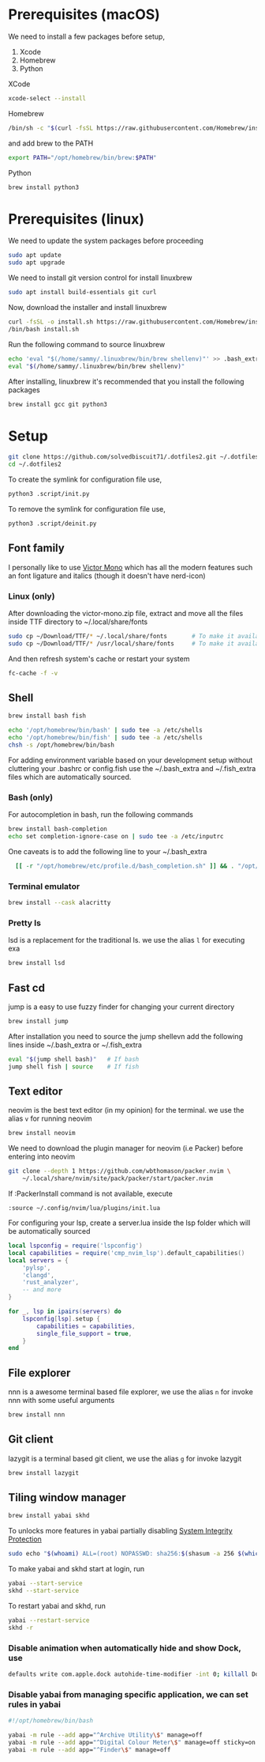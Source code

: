 # Prerequisites (macOS)

We need to install a few packages before setup,
1. Xcode
2. Homebrew
3. Python

XCode
```sh
xcode-select --install
```

Homebrew
```sh
/bin/sh -c "$(curl -fsSL https://raw.githubusercontent.com/Homebrew/install/HEAD/install.sh)"
```

and add brew to the PATH
```sh
export PATH="/opt/homebrew/bin/brew:$PATH"
```

Python
```sh
brew install python3
```

# Prerequisites (linux)

We need to update the system packages before proceeding
```sh
sudo apt update
sudo apt upgrade
```

We need to install git version control for install linuxbrew
```sh
sudo apt install build-essentials git curl
```

Now, download the installer and install linuxbrew
```sh
curl -fsSL -o install.sh https://raw.githubusercontent.com/Homebrew/install/HEAD/install.sh
/bin/bash install.sh
```

Run the following command to source linuxbrew
```sh
echo 'eval "$(/home/sammy/.linuxbrew/bin/brew shellenv)"' >> .bash_extra
eval "$(/home/sammy/.linuxbrew/bin/brew shellenv)"
```

After installing, linuxbrew it's recommended that you install the following packages
```sh
brew install gcc git python3
```

# Setup

```sh
git clone https://github.com/solvedbiscuit71/.dotfiles2.git ~/.dotfiles2
cd ~/.dotfiles2
```

To create the symlink for configuration file use,
```sh
python3 .script/init.py
```

To remove the symlink for configuration file use,
```sh
python3 .script/deinit.py
```

## Font family

I personally like to use [Victor Mono](https://rubjo.github.io/victor-mono/) which has all the modern features such an font
ligature and italics (though it doesn't have nerd-icon)

### Linux (only)

After downloading the victor-mono.zip file, extract and move all the files inside TTF directory to ~/.local/share/fonts
```sh
sudo cp ~/Download/TTF/* ~/.local/share/fonts       # To make it available current user
sudo cp ~/Download/TTF/* /usr/local/share/fonts     # To make it available system-wide
```

And then refresh system's cache or restart your system
```sh
fc-cache -f -v
```

## Shell
```sh
brew install bash fish
```

```sh
echo '/opt/homebrew/bin/bash' | sudo tee -a /etc/shells
echo '/opt/homebrew/bin/fish' | sudo tee -a /etc/shells
chsh -s /opt/homebrew/bin/bash
```

For adding environment variable based on your development setup without cluttering your .bashrc or config.fish
use the ~/.bash_extra and ~/.fish_extra files which are automatically sourced.

### Bash (only)
For autocompletion in bash, run the following commands
```sh
brew install bash-completion
echo set completion-ignore-case on | sudo tee -a /etc/inputrc
```

One caveats is to add the following line to your ~/.bash_extra
```sh
  [[ -r "/opt/homebrew/etc/profile.d/bash_completion.sh" ]] && . "/opt/homebrew/etc/profile.d/bash_completion.sh"
```

### Terminal emulator
```sh
brew install --cask alacritty
```

### Pretty ls
lsd is a replacement for the traditional ls. we use the alias `l` for executing exa
```sh
brew install lsd
```


## Fast cd
jump is a easy to use fuzzy finder for changing your current directory
```sh
brew install jump
```

After installation you need to source the jump shellevn add the following lines
inside ~/.bash_extra or ~/.fish_extra
```sh
eval "$(jump shell bash)"   # If bash
jump shell fish | source    # If fish
```

## Text editor
neovim is the best text editor (in my opinion) for the terminal. we use the alias `v` for running neovim
```sh
brew install neovim
```

We need to download the plugin manager for neovim (i.e Packer) before entering into neovim
```sh
git clone --depth 1 https://github.com/wbthomason/packer.nvim \
    ~/.local/share/nvim/site/pack/packer/start/packer.nvim
```

If :PackerInstall command is not available, execute
```vim
:source ~/.config/nvim/lua/plugins/init.lua
```

For configuring your lsp, create a server.lua inside the lsp folder which will be automatically sourced
```lua
local lspconfig = require('lspconfig')
local capabilities = require('cmp_nvim_lsp').default_capabilities()
local servers = {
    'pylsp',
    'clangd',
    'rust_analyzer',
    -- and more
}

for _, lsp in ipairs(servers) do
    lspconfig[lsp].setup {
        capabilities = capabilities,
        single_file_support = true,
    }
end
```

## File explorer
nnn is a awesome terminal based file explorer, we use the alias `n` for invoke nnn with some useful arguments
```sh
brew install nnn
```

## Git client
lazygit is a terminal based git client, we use the alias `g` for invoke lazygit
```sh
brew install lazygit
```

## Tiling window manager

```sh
brew install yabai skhd
```

To unlocks more features in yabai partially disabling [System Integrity Protection](https://github.com/koekeishiya/yabai/wiki/Disabling-System-Integrity-Protection)
```sh
sudo echo "$(whoami) ALL=(root) NOPASSWD: sha256:$(shasum -a 256 $(which yabai) | cut -d " " -f 1) $(which yabai) --load-sa" > /private/etc/sudoers.d/yabai
```

To make yabai and skhd start at login, run
```sh
yabai --start-service
skhd --start-service
```

To restart yabai and skhd, run
```sh
yabai --restart-service
skhd -r
```

### Disable animation when automatically hide and show Dock, use

```sh
defaults write com.apple.dock autohide-time-modifier -int 0; killall Dock
```

### Disable yabai from managing specific application, we can set rules in yabai

```sh
#!/opt/homebrew/bin/bash

yabai -m rule --add app="^Archive Utility\$" manage=off
yabai -m rule --add app="^Digital Colour Meter\$" manage=off sticky=on
yabai -m rule --add app="^Finder\$" manage=off
```
